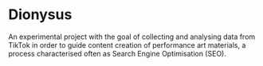 # Dionysus
An experimental project with the goal of collecting and analysing data from TikTok in order to guide content creation of performance art materials, a process characterised often as Search Engine Optimisation (SEO).
